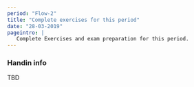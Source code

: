 ```yaml
---
period: "Flow-2"
title: "Complete exercises for this period"
date: "28-03-2019"
pageintro: | 
   Complete Exercises and exam preparation for this period.
---
```



### Handin info

TBD
